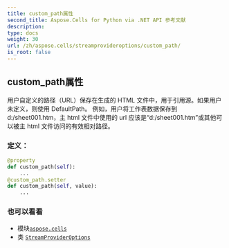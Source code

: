 ```yaml
---
title: custom_path属性
second_title: Aspose.Cells for Python via .NET API 参考文献
description:
type: docs
weight: 30
url: /zh/aspose.cells/streamprovideroptions/custom_path/
is_root: false
---
```

## custom_path属性

用户自定义的路径（URL）保存在生成的 HTML 文件中，用于引用源。如果用户未定义，则使用 DefaultPath。
例如，用户将工作表数据保存到 d:/sheet001.htm，主 html 文件中使用的 url 应该是“d:/sheet001.htm”或其他可以被主 html 文件访问的有效相对路径。
### 定义：
```python
@property
def custom_path(self):
    ...
@custom_path.setter
def custom_path(self, value):
    ...
```

### 也可以看看
* 模块[`aspose.cells`](../../)
* 类 [`StreamProviderOptions`](/cells/python-net/zh/aspose.cells/streamprovideroptions)
